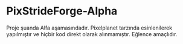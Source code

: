 # PixStrideForge-Alpha
Proje şuanda Alfa aşamasındadır. Pixelplanet tarzında esinlenilerek yapılmıştır ve hiçbir kod direkt olarak alınmamıştır. Eğlence amaçlıdır. 
